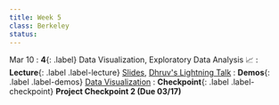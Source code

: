 ```yaml
---
title: Week 5
class: Berkeley
status: 
---
```


Mar 10
: **4**{: .label} Data Visualization, Exploratory Data Analysis 📈
: **Lecture**{: .label .label-lecture} <a href = "{{site.links.lectures.lecture04}}" target = "_blank">Slides</a>, <a href = "{{site.links.lightning.talk02}}" target = "_blank">Dhruv's Lightning Talk</a> 
: **Demos**{: .label .label-demos} <a href = "{{site.links.demos.demo03}}" target = "_blank">Data Visualization</a>
: **Checkpoint**{: .label .label-checkpoint} **Project Checkpoint 2 (Due 03/17)**
